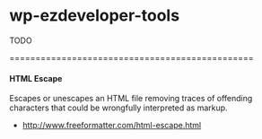 wp-ezdeveloper-tools
====================

TODO

===============================================

#### HTML Escape

Escapes or unescapes an HTML file removing traces of offending characters that could be wrongfully interpreted as markup.

- http://www.freeformatter.com/html-escape.html
